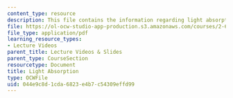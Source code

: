```yaml
---
content_type: resource
description: This file contains the information regarding light absorption.
file: https://ol-ocw-studio-app-production.s3.amazonaws.com/courses/2-627-fundamentals-of-photovoltaics-fall-2013/044e9c8d1cda6823e4b7c54309effd99_MIT2_627F13_lec03.pdf
file_type: application/pdf
learning_resource_types:
- Lecture Videos
parent_title: Lecture Videos & Slides
parent_type: CourseSection
resourcetype: Document
title: Light Absorption
type: OCWFile
uid: 044e9c8d-1cda-6823-e4b7-c54309effd99
---
```

